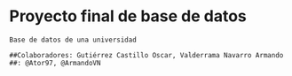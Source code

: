 # Proyecto final de base de datos

	Base de datos de una universidad

	##Colaboradores: Gutiérrez Castillo Oscar, Valderrama Navarro Armando
	##: @Ator97, @ArmandoVN
